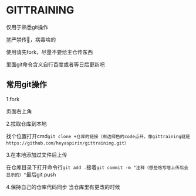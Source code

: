 # GITTRAINING

仅用于熟悉git操作

🈲严禁传🐎，病毒啥的

使用请先fork，尽量不要给主仓传东西

里面git命令含义自行百度或者等日后更新吧

## 常用git操作

1.fork

页面右上角

2.拉取仓库到本地

找个位置打开cmd`git clone +仓库的链接（右边绿色的code点开，像gittraining就是https://github.com/heyaspirin/gittraining.git）`

3.在本地添加过文件后上传

在仓库目录下打开命令行`git add .`接着`git commit -m "注释（想些啥写啥上传后会显示的）"`最后git push

4.保持自己的仓库代码同步
当仓库里有更改的时候
